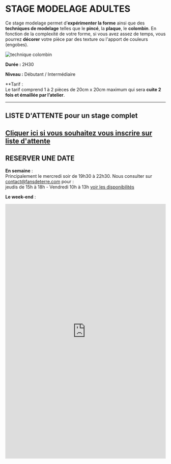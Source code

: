 <!--
Description longue
Image
Durée: H
Niveau:
Tarif:
Les prochains stages :
date - heure début -heure fin
[Réserver](reserver)
-->
# STAGE MODELAGE ADULTES    
Ce stage modelage permet d’**expérimenter la forme** ainsi que des **techniques de modelage** telles que le **pincé**, la **plaque**, le **colombin**.
En fonction de la complexité de votre forme, si vous avez assez de temps, vous pourrez **décorer** votre pièce par des texture ou l'apport de couleurs (engobes).

<img src="/images/stage_modelage_fans_de_terre_colombes_paris.jpg" class="image-stage" alt="technique colombin">

**Durée :**  2H30

**Niveau :**  Débutant / Intermédiaire

**Tarif :   
Le tarif comprend 1 à 2 pièces de 20cm x 20cm maximum qui sera **cuite 2 fois et émaillée par l’atelier**.

---  
## LISTE D'ATTENTE pour un stage complet
[Cliquer ici si vous souhaitez vous inscrire sur liste d'attente](https://docs.google.com/forms/d/e/1FAIpQLScDnAGxa7UlusJ0sVcahW_FnYDXCc4BQsAE5W8vGXzb9_z4pg/viewform?entry.1318731939&entry.625861564&entry.1682638982&entry.1661862399&entry.635975601)   
---

## RESERVER UNE DATE    
**En semaine** :   
Principalement le mercredi soir de 19h30 à 22h30.
Nous consulter sur contact@fansdeterre.com pour :   
jeudis de 15h à 18h - Vendredi 10h à 13h
[voir les disponibilités](https://Fansdeterre.as.me/modelagesemaine)   

**Le week-end** :      
<iframe src="https://app.acuityscheduling.com/schedule.php?owner=35942538&appointmentType=79103959" width="100%" height="800" frameBorder="0"></iframe>																																	<script src="https://embed.acuityscheduling.com/js/embed.js" type="text/javascript"></script>  

